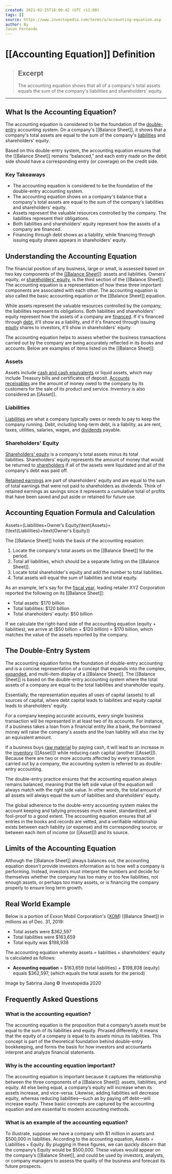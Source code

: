 ```yaml
---
created: 2021-02-25T18:00:42 (UTC +11:00)
tags: []
source: https://www.investopedia.com/terms/a/accounting-equation.asp
author: By
Jason Fernando
---
```


# [[Accounting Equation]] Definition

> ## Excerpt
> The accounting equation shows that all of a company's total assets equals the sum of the company's liabilities and shareholders' equity.

---
## What Is the Accounting Equation?

The accounting equation is considered to be the foundation of the [double-entry](https://www.investopedia.com/terms/d/double-entry.asp) accounting system. On a company's [[Balance Sheet]], it shows that a company's total assets are equal to the sum of the company's [liabilities](https://www.investopedia.com/terms/l/liability.asp) and shareholders' equity.

Based on this double-entry system, the accounting equation ensures that the [[Balance Sheet]] remains “balanced,” and each entry made on the debit side should have a corresponding entry (or coverage) on the credit side.

### Key Takeaways

-   The accounting equation is considered to be the foundation of the double-entry accounting system.
-   The accounting equation shows on a company's balance that a company's total assets are equal to the sum of the company's liabilities and shareholders' equity.
-   Assets represent the valuable resources controlled by the company. The liabilities represent their obligations.
-   Both liabilities and shareholders' equity represent how the assets of a company are financed.
-   Financing through debt shows as a liability, while financing through issuing equity shares appears in shareholders' equity.

## Understanding the Accounting Equation

The financial position of any business, large or small, is assessed based on two key components of the [[[Balance Sheet]]](https://www.investopedia.com/terms/b/balancesheet.asp): assets and liabilities. Owners’ equity, or [shareholders' equity](https://www.investopedia.com/terms/s/shareholdersequity.asp), is the third section of the [[Balance Sheet]]. The accounting equation is a representation of how these three important components are associated with each other. The accounting equation is also called the basic accounting equation or the [[Balance Sheet]] equation.

While assets represent the valuable resources controlled by the company, the liabilities represent its obligations. Both liabilities and shareholders' equity represent how the assets of a company are [financed](https://www.investopedia.com/terms/f/financing.asp). If it's financed through [debt](https://www.investopedia.com/terms/d/debtfinancing.asp), it'll show as a liability, and if it's financed through issuing [equity](https://www.investopedia.com/terms/e/equityfinancing.asp) shares to investors, it'll show in shareholders' equity.

The accounting equation helps to assess whether the business transactions carried out by the company are being accurately reflected in its books and accounts. Below are examples of items listed on the [[Balance Sheet]]:

### Assets

Assets include [cash and cash equivalents](https://www.investopedia.com/terms/c/cashandcashequivalents.asp) or liquid assets, which may include Treasury bills and certificates of deposit. [Accounts receivables](https://www.investopedia.com/terms/a/accountsreceivable.asp) are the amount of money owed to the company by its customers for the sale of its product and service. Inventory is also considered an [[Asset]].

### Liabilities

[Liabilities](https://www.investopedia.com/terms/t/total-liabilities.asp) are what a company typically owes or needs to pay to keep the company running. Debt, including long-term debt, is a liability, as are rent, taxes, utilities, salaries, wages, and [dividends](https://www.investopedia.com/terms/d/dividend.asp) payable.

### Shareholders' Equity

[Shareholders' equity](https://www.investopedia.com/terms/s/shareholdersequity.asp) is a company's total assets minus its total liabilities. Shareholders' equity represents the amount of money that would be returned to [shareholders](https://www.investopedia.com/terms/s/shareholder.asp) if all of the assets were liquidated and all of the company's debt was paid off.

[Retained earnings](https://www.investopedia.com/terms/r/retainedearnings.asp) are part of shareholders' equity and are equal to the sum of total earnings that were not paid to shareholders as dividends. Think of retained earnings as savings since it represents a cumulative total of profits that have been saved and put aside or retained for future use.

## Accounting Equation Formula and Calculation

Assets\=(Liabilities+Owner’s Equity)\\text{Assets}=(\\text{Liabilities}+\\text{Owner's Equity})

The [[Balance Sheet]] holds the basis of the accounting equation:

1.  Locate the company's total assets on the [[Balance Sheet]] for the period.
2.  Total all liabilities, which should be a separate listing on the [[Balance Sheet]].
3.  Locate total shareholder's equity and add the number to total liabilities.
4.  Total assets will equal the sum of liabilities and total equity.

As an example, let's say for the [fiscal year](https://www.investopedia.com/terms/f/fiscalyear.asp), leading retailer XYZ Corporation reported the following on its [[Balance Sheet]]:

-   Total assets: $170 billion
-   Total liabilities: $120 billion
-   Total shareholders' equity: $50 billion

If we calculate the right-hand side of the accounting equation (equity + liabilities), we arrive at ($50 billion + $120 billion) = $170 billion, which matches the value of the assets reported by the company.

## The Double-Entry System

The accounting equation forms the foundation of double-entry accounting and is a concise representation of a concept that expands into the complex, [expanded](https://www.investopedia.com/terms/e/expanded-accounting-equation.asp), and multi-item display of a [[Balance Sheet]]. The [[Balance Sheet]] is based on the double-entry accounting system where the total assets of a company are equal to the total liabilities and shareholder equity.

Essentially, the representation equates all uses of capital (assets) to all sources of capital, where debt capital leads to liabilities and equity capital leads to shareholders' equity.

For a company keeping accurate accounts, every single business transaction will be represented in at least two of its accounts. For instance, if a business takes a loan from a financial entity like a bank, the borrowed money will raise the company's assets and the loan liability will also rise by an equivalent amount.

If a business buys [raw material](https://www.investopedia.com/terms/r/rawmaterials.asp) by paying cash, it will lead to an increase in the [inventory](https://www.investopedia.com/terms/i/inventory.asp) ([[Asset]]) while reducing cash capital (another [[Asset]]). Because there are two or more accounts affected by every transaction carried out by a company, the accounting system is referred to as double-entry accounting.

The double-entry practice ensures that the accounting equation always remains balanced, meaning that the left side value of the equation will always match with the right side value. In other words, the total amount of all assets will always equal the sum of liabilities and shareholders' equity.

The global adherence to the double-entry accounting system makes the account keeping and tallying processes much easier, standardized, and fool-proof to a good extent. The accounting equation ensures that all entries in the books and records are vetted, and a verifiable relationship exists between each liability (or expense) and its corresponding source; or between each item of income (or [[Asset]]) and its source.

## Limits of the Accounting Equation

Although the [[Balance Sheet]] always balances out, the accounting equation doesn't provide investors information as to how well a company is performing. Instead, investors must interpret the numbers and decide for themselves whether the company has too many or too few liabilities, not enough assets, or perhaps too many assets, or is financing the company properly to ensure long term growth.

## Real World Example

Below is a portion of Exxon Mobil Corporation's ([XOM](https://www.investopedia.com/markets/quote?tvwidgetsymbol=xom)) [[Balance Sheet]] in millions as of Dec. 31, 2019:

-   Total assets were $362,597
-   Total liabilities were $163,659
-   Total equity was $198,938

The accounting equation whereby assets = liabilities + shareholders' equity is calculated as follows:

-   **Accounting equation** = $163,659 (total liabilities) + $198,938 (equity) equals $362,597, (which equals the total assets for the period)

Image by Sabrina Jiang © Investopedia 2020

## Frequently Asked Questions

### What is the accounting equation?

The accounting equation is the proposition that a company’s assets must be equal to the sum of its liabilities and equity. Phrased differently, it means that the equity of a company is equal to its assets minus its liabilities. This concept is part of the theoretical foundation behind double-entry bookkeeping, and forms the basis for how investors and accountants interpret and analyze financial statements.

### Why is the accounting equation important?

The accounting equation is important because it captures the relationship between the three components of a [[Balance Sheet]]: assets, liabilities, and equity. All else being equal, a company’s equity will increase when its assets increase, and vice-versa. Likewise, adding liabilities will decrease equity, whereas reducing liabilities—such as by paying off debt—will increase equity. These basic concepts are captured by the accounting equation and are essential to modern accounting methods.

### What is an example of the accounting equation?

To illustrate, suppose we have a company with $1 million in assets and $500,000 in liabilities. According to the accounting equation, Assets = Liabilities + Equity. By plugging in these figures, we can quickly discern that the company’s Equity would be $500,000. These values would appear on the company’s [[Balance Sheet]], and could be used by investors, analysts, or company managers to assess the quality of the business and forecast its future prospects.
